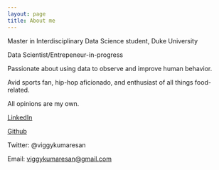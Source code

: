 ```yaml
---
layout: page
title: About me
---
```

Master in Interdisciplinary Data Science student, Duke University

Data Scientist/Entrepeneur-in-progress

Passionate about using data to observe and improve human behavior.

Avid sports fan, hip-hop aficionado, and enthusiast of all things food-related.

All opinions are my own.



[LinkedIn](https://www.linkedin.com/in/viggy-kumaresan/)

[Github](https://github.com/vkumaresan)

Twitter: @viggykumaresan

Email: viggykumaresan@gmail.com


